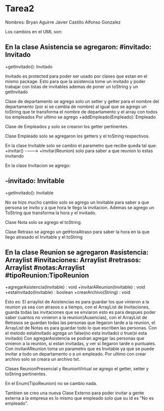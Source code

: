 # Tarea2

Nombres:
Bryan Aguirre
Javier Castillo
Alfonso Gonzalez

Los cambios en el UML son:

En la clase Asistencia se agregaron:
#invitado: Invitado
-------------------
+getInvitado(): Invitado

Invitado es protected para poder ser usado por clases que estan en el mismo package.
Esto para que la asistencia tome un invitado y poder trabajar con listas de invitables
ademas de poner un toString y un getInvitado


Clase de departamento se agrego solo un setter y getter para el nombre del departamento
(por si se cambia de nombre) al igual que se agrego un toString que te transforma el nombre de departamento
y el array con todos los empleados
Por ultimo se agrego
+addEmpleado(Empleado): Empleado


Clase de Empleados y solo se crearon los getter pertinentes.


Clase Empleado solo se agregaron los getters y el toString respectivos.


En la clase Invitable solo se cambio el parametro que recibe queda tal que:
+invitar() ----> +invitar(Reunion)
solo para saber a que reunion lo estas invitando


En la clase Invitacion se agrego:

-invitado: Invitable
--------------------
+getInvitado(): Invitable

No se hizo mucho cambio solo se agrego un Invitable para saber a que persona se invito y a que hora le llego
la invitacion.
Ademas se agrego un ToString que transforma la hora y el invitado.


Clase Nota solo se agrego el toString.


Clase Retraso se agrego un getHoraAtraso para saber la hora en la que llego atrasado el Invitable
y el toString 


En la clase Reunion se agregaron
#asistencia: Arraylist<Asistencia>
#invitaciones: Arraylist<Invitacion>
#retrasos: Arraylist<Retraso>
#notas:Arraylist<Nota>
#tipoReunion:TipoReunion
-------------------------
+agregarAsistencia(Invitable) : void
+invitarAReunion(Invitable) : void
+estaInvitado(Invitable) : boolean
+crearArchivo(String) : void

Esto es:
El arraylist de Asistencias es para guardar los que vinieron a la reunion ya sea con atrasos o a tiempo,
con el ArrayList de Invitaciones, guarda todas las invitaciones que se enviaron esto es para despues poder
saber cuantos no vinieron a la reunion(Ausencias), con el ArrayList de Retrasos se guardan todas las
personas que llegaron tarde a la reunion, el ArrayList de Notas es para guardar todo lo que escriben las
personas.
Con el metodo estaInvitado agrega un false(no esta invitado) o true(si esta invitado)
Con agregarAsistencia se podran agregar las personas que vinieron a la reunion, si estan invitadas, y ver 
si llegaron tarde o puntuales.
Con invitarAReunion toma un parametro que es Invitable ya que se puede invitar a todo un departamento o a un
empleado.
Por ultimo con crear archivo solo se creara un archivo txt.


Clases ReunionPresencial y ReunionVirtual se agrego el getter, setter y toString pertinentes.


En el Enum(TipoReunion) no se cambio nada.


Tambien se creo una nueva Clase Externo para poder invitar a gente externa a la empresa es lo mismo que empleado
solo que su id es "No es empleado".
